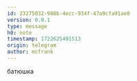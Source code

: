```yaml
---
id: 23275032-988b-4ecc-934f-47a9cfa91ae0
version: 0.0.1
type: message
h0: note
timestamp: 1722625491513
origin: telegram
author: mcfrank
---
```


батюшка